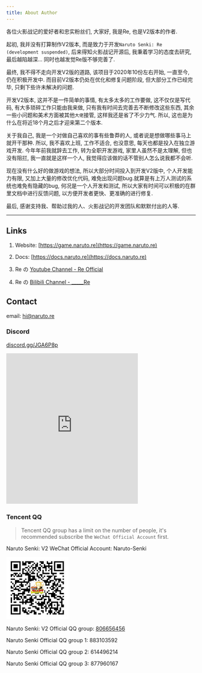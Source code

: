 ```yaml
---
title: About Author
---
```


各位火影战记的爱好者和忠实粉丝们, 大家好, 我是Re, 也是V2版本的作者.

起初, 我并没有打算制作V2版本, 而是致力于开发`Naruto Senki: Re (development suspended)`, 
后来得知火影战记开源后, 我秉着学习的态度去研究, 最后越陷越深... 同时也越发觉Re版不够完善了.

最终, 我不得不走向开发V2版的道路, 该项目于2020年10份左右开始, 一直至今, 仍在积极开发中.
而目前V2版本仍处在优化和修复问题阶段, 但大部分工作已经完毕, 只剩下些许未解决的问题.

开发V2版本, 这并不是一件简单的事情, 有太多太多的工作要做, 这不仅仅是写代码, 
有大多琐碎工作只能由我来做, 只有我有时间去完善去不断修改这些东西, 
其余一些小问题和美术方面被其他`大佬`接管, 这样我还是省了不少力气.
所以, 这也是为什么在将近18个月之后才迎来第二个版本.

关于我自己, 我是一个对做自己喜欢的事有些鲁莽的人, 或者说是想做哪些事马上就开干那种.
所以, 我不喜欢上班, 工作不适合, 也没意思, 每天也都是投入在独立游戏开发.
今年年前我就辞去工作, 转为全职开发游戏, 家里人虽然不是太理解, 但也没有阻拦, 
我一直就是这样一个人, 我觉得应该做的话不管别人怎么说我都不会听.

现在没有什么好的做游戏的想法, 所以大部分时间投入到开发V2版中, 个人开发能力有限, 又加上大量的修改优化代码, 
难免出现问题bug.就算是有上万人测试的系统也难免有隐藏的bug, 何况是一个人开发和测试, 
所以大家有时间可以积极的在群里文档中进行反馈问题, 以方便开发者更快、更准确的进行修复.

最后, 感谢支持我、帮助过我的人、火影战记的开发团队和默默付出的人等.

---

## Links

1. Website: [https://game.naruto.re](https://game.naruto.re)

2. Docs: [https://docs.naruto.re](https://docs.naruto.re)

3. Re の [Youtube  Channel - Re Official](https://www.youtube.com/channel/UCL9gDeedGZdf3hjRd-Zr7cg)

4. Re の [Bilibili Channel - _____Re](https://space.bilibili.com/122989580)

## Contact

email: hi@naruto.re

### Discord

[discord.gg/JGA6P8p](https://discord.gg/JGA6P8p)

<iframe src="https://discord.com/widget?id=768961957990367232&theme=dark" width="350" height="400" allowtransparency="true" frameborder="0" sandbox="allow-popups allow-popups-to-escape-sandbox allow-same-origin allow-scripts"></iframe>

### Tencent QQ

> Tencent QQ group has a limit on the number of people, it's recommended subscribe the `WeChat Official Account` first.

Naruto Senki: V2 WeChat Official Account: Naruto-Senki

![wx](../assets/img/wx.jpg)

Naruto Senki: V2 Official QQ group: [806656456](https://jq.qq.com/?_wv=1027&k=8XMaykQb)

Naruto Senki Official QQ group 1: 883103592

Naruto Senki Official QQ group 2: 614496214

Naruto Senki Official QQ group 3: 877960167
